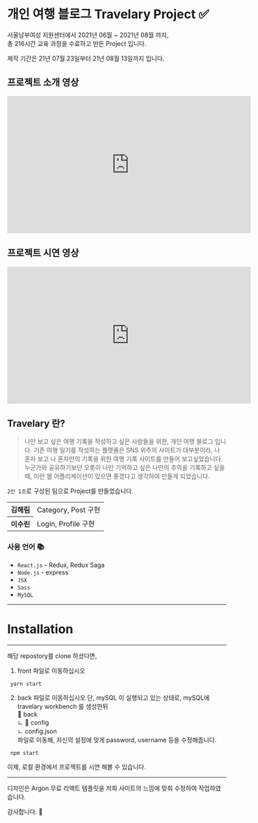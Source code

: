 # 개인 여행 블로그 Travelary Project ✅

서울남부여성 지원센터에서 2021년 06월 ~ 2021년 08월 까지, <br/>
총 216시간 교육 과정을 수료하고 만든 Project 입니다.

제작 기간은 21년 07월 23일부터 21년 08월 13일까지 입니다.

## 프로젝트 소개 영상

<iframe width="560" height="315" src="https://www.youtube.com/embed/DeDLg2NXJ-o" title="YouTube video player" frameborder="0" allow="accelerometer; autoplay; clipboard-write; encrypted-media; gyroscope; picture-in-picture" allowfullscreen></iframe>

## 프로젝트 시연 영상

<iframe width="560" height="315" src="https://www.youtube.com/embed/lfv6GsVSSkI" title="YouTube video player" frameborder="0" allow="accelerometer; autoplay; clipboard-write; encrypted-media; gyroscope; picture-in-picture" allowfullscreen></iframe>

## Travelary 란?

> 나만 보고 싶은 여행 기록을 작성하고 싶은 사람들을 위한, 개인 여행 블로그 입니다. 기존 여행 일기를 작성하는 플랫폼은 SNS 위주의 사이트가 대부분이라, 나 혼자 보고 나 혼자만의 기록을 위한 여행 기록 사이트를 만들어 보고싶었습니다. 누군가와 공유하기보단 오롯이 나만 기억하고 싶은 나만의 추억을 기록하고 싶을 때, 이런 웹 어플리케이션이 있으면 좋겠다고 생각하여 만들게 되었습니다.

`2인 1조`로 구성된 팀으로 Project를 만들었습니다.

<table>
  <tbody>
    <tr>
      <th>김해림</th>
      <td>Category, Post 구현</td>
    </tr>
    <tr>
      <th>이수린</th>
      <td>Login, Profile 구현</td>
    </tr>
  </tbody>
</table>

### 사용 언어 📚

- `React.js` - Redux, Redux Saga
- `Node.js` - express
- `JSX`
- `Sass`
- `MySQL`

---

# Installation

---

해당 repostory를 clone 하셨다면,

1. front 파일로 이동하십시오

```
 yarn start
```

2. back 파일로 이동하십시오
   단, mySQL 이 실행되고 있는 상태로, mySQL에 travelary workbench 를 생성한뒤  
   📁 back  
    ㄴ 📁 config  
    ㄴ config.json  
   파일로 이동해, 자신의 설정에 맞게 password, username 등을 수정해줍니다.

```
 npm start
```

이제, 로컬 환경에서 프로젝트를 시연 해볼 수 있습니다.

---

디자인은 Argon 무료 리액트 템플릿을 저희 사이트의 느낌에 맞춰 수정하여 작업하였습니다.

감사합니다. 👏

